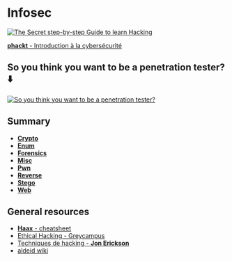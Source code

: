# Infosec

[![The Secret step-by-step Guide to learn Hacking](https://i.ytimg.com/vi/2TofunAI6fU/hqdefault.jpg?sqp=-oaymwEZCNACELwBSFXyq4qpAwsIARUAAIhCGAFwAQ==&rs=AOn4CLCykZ13sdYHpb-YUmX6g_4XRS-p-w)](https://www.youtube.com/watch?v=2TofunAI6fU)

[**phackt** - Introduction à la cybersécurité](https://phackt.com/introduction-cybersecurite)

## So you think you want to be a penetration tester? :arrow_down:

[![So you think you want to be a penetration tester?](https://i.ytimg.com/vi/Kaat-T71N3A/hqdefault.jpg?sqp=-oaymwEZCNACELwBSFXyq4qpAwsIARUAAIhCGAFwAQ==&rs=AOn4CLB-sRQVGJjozil563kKJ5dCZneQqQ)](https://www.youtube.com/watch?v=Kaat-T71N3A)

## Summary

- [**Crypto**](https://github.com/amir0r/notes/tree/master/Infosec/Crypto#cryptography)
- [**Enum**](https://github.com/amir0r/notes/tree/master/Infosec/Enum#enum)
- [**Forensics**](https://github.com/amir0r/notes/tree/master/Infosec/Forensics#forensics)
- [**Misc**](https://github.com/amir0r/notes/tree/master/Infosec/Misc#miscellaneous)
- [**Pwn**](https://github.com/amir0r/notes/tree/master/Infosec/Pwn#pwn)
- [**Reverse**](https://github.com/amir0r/notes/tree/master/Infosec/Reverse#reverse)
- [**Stego**](https://github.com/amir0r/notes/tree/master/Infosec/Stego#stego)
- [**Web**](https://github.com/amir0r/notes/tree/master/Infosec/Web#web)

## General resources

- [**Haax** - cheatsheet](https://cheatsheet.haax.fr/)
- [Ethical Hacking - Greycampus](https://www.greycampus.com/opencampus/ethical-hacking/what-is-hacking)
- [Techniques de hacking - **Jon Erickson**](https://www.pearson.fr/fr/book/?GCOI=27440100296090#h2tabtableContents)
- [aldeid wiki](https://www.aldeid.com/wiki/Main_Page)
